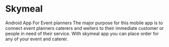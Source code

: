 # Skymeal
Android App For Event planners
The major purpose for this mobile app is to connect event planners caterers and weiters to their immediate customer or people in need of their service.
With skymeal app you can place order for any of your event and caterer.
